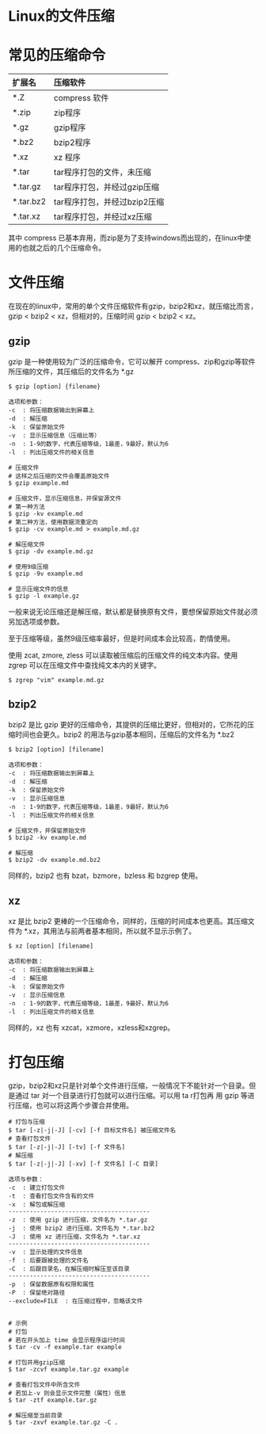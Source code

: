 # Linux的文件压缩

# 常见的压缩命令

| 扩展名    | 压缩软件                     |
| :-------- | :--------------------------- |
| *.Z       | compress 软件                |
| *.zip     | zip程序                      |
| *.gz      | gzip程序                     |
| *.bz2     | bzip2程序                    |
| *.xz      | xz 程序                      |
| *.tar     | tar程序打包的文件，未压缩    |
| *.tar.gz  | tar程序打包，并经过gzip压缩  |
| *.tar.bz2 | tar程序打包，并经过bzip2压缩 |
| *.tar.xz  | tar程序打包，并经过xz压缩    |

其中 compress 已基本弃用，而zip是为了支持windows而出现的，在linux中使用的也就之后的几个压缩命令。

# 文件压缩

在现在的linux中，常用的单个文件压缩软件有gzip，bzip2和xz，就压缩比而言，gzip < bzip2 < xz，但相对的，压缩时间 gzip < bzip2 < xz。 

## gzip

gzip 是一种使用较为广泛的压缩命令，它可以解开 compress、zip和gzip等软件所压缩的文件，其压缩后的文件名为 *.gz

```shell
$ gzip [option] {filename}

选项和参数：
-c	: 将压缩数据输出到屏幕上
-d	: 解压缩
-k	: 保留原始文件
-v	: 显示压缩信息（压缩比等）
-n	: 1-9的数字，代表压缩等级，1最差，9最好，默认为6
-l	: 列出压缩文件的相关信息

# 压缩文件
# 这样之后压缩的文件会覆盖原始文件
$ gzip example.md

# 压缩文件，显示压缩信息，并保留源文件
# 第一种方法
$ gzip -kv example.md
# 第二种方法，使用数据流重定向
$ gzip -cv example.md > example.md.gz

# 解压缩文件
$ gzip -dv example.md.gz

# 使用9级压缩
$ gzip -9v example.md

# 显示压缩文件的信息
$ gzip -l example.gz
```

一般来说无论压缩还是解压缩，默认都是替换原有文件，要想保留原始文件就必须另加选项或参数。

至于压缩等级，虽然9级压缩率最好，但是时间成本会比较高，酌情使用。



使用 zcat, zmore, zless 可以读取被压缩后的压缩文件的纯文本内容。使用 zgrep 可以在压缩文件中查找纯文本内的关键字。

```shell
$ zgrep "vim" example.md.gz
```



## bzip2

bzip2 是比 gzip 更好的压缩命令，其提供的压缩比更好，但相对的，它所花的压缩时间也会更久。bzip2 的用法与gzip基本相同，压缩后的文件名为 *.bz2

```shell
$ bzip2 [option] [filename]

选项和参数：
-c	: 将压缩数据输出到屏幕上
-d	: 解压缩
-k	: 保留原始文件
-v	: 显示压缩信息
-n	: 1-9的数字，代表压缩等级，1最差，9最好，默认为6
-l	: 列出压缩文件的相关信息

# 压缩文件，并保留原始文件
$ bzip2 -kv example.md

# 解压缩
$ bzip2 -dv example.md.bz2
```

同样的，bzip2 也有 bzat，bzmore，bzless 和 bzgrep 使用。

## xz

xz 是比 bzip2 更棒的一个压缩命令，同样的，压缩的时间成本也更高。其压缩文件为 *.xz，其用法与前两者基本相同，所以就不显示示例了。

```shell
$ xz [option] [filename]

选项和参数：
-c	: 将压缩数据输出到屏幕上
-d	: 解压缩
-k	: 保留原始文件
-v	: 显示压缩信息
-n	: 1-9的数字，代表压缩等级，1最差，9最好，默认为6
-l	: 列出压缩文件的相关信息
```

同样的，xz 也有 xzcat，xzmore，xzless和xzgrep。



# 打包压缩

gzip，bzip2和xz只是针对单个文件进行压缩，一般情况下不能针对一个目录。但是通过 tar 对一个目录进行打包就可以进行压缩。可以用 ta r打包再 用 gzip 等进行压缩，也可以将这两个步骤合并使用。

```shell
# 打包与压缩
$ tar [-z|-j|-J] [-cv] [-f 目标文件名] 被压缩文件名
# 查看打包文件
$ tar [-z|-j|-J] [-tv] [-f 文件名]
# 解压缩
$ tar [-z|-j|-J] [-xv] [-f 文件名] [-C 目录]

选项与参数：
-c	: 建立打包文件
-t	: 查看打包文件含有的文件
-x	: 解包或解压缩
----------------------------------------
-z	: 使用 gzip 进行压缩，文件名为 *.tar.gz
-j	: 使用 bzip2 进行压缩，文件名为 *.tar.bz2
-J	: 使用 xz 进行压缩，文件名为 *.tar.xz
----------------------------------------
-v	: 显示处理的文件信息
-f 	: 后要跟被处理的文件名
-C 	: 后跟目录名，在解压缩时解压至该目录
----------------------------------------
-p	: 保留数据原有权限和属性
-P	: 保留绝对路径
--exclude=FILE	: 在压缩过程中，忽略该文件


# 示例
# 打包
# 若在开头加上 time 会显示程序运行时间
$ tar -cv -f example.tar example

# 打包并用gzip压缩
$ tar -zcvf example.tar.gz example

# 查看打包文件中所含文件
# 若加上-v 则会显示文件完整（属性）信息
$ tar -ztf example.tar.gz

# 解压缩至当前目录
$ tar -zxvf example.tar.gz -C .
```

